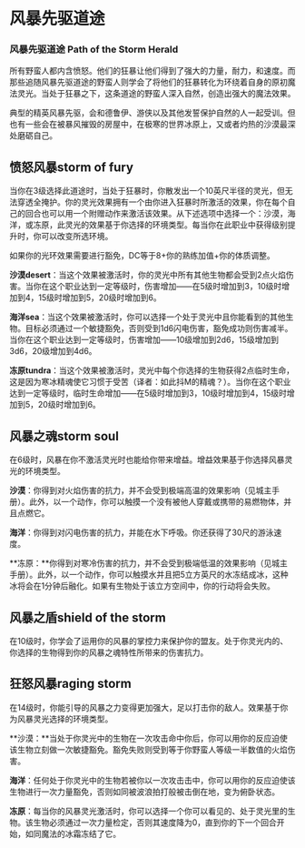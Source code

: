 # 风暴先驱道途

### 风暴先驱道途 Path of the Storm Herald

所有野蛮人都内含愤怒。他们的狂暴让他们得到了强大的力量，耐力，和速度。而那些追随风暴先驱道途的野蛮人则学会了将他们的狂暴转化为环绕着自身的原初魔法灵光。当处于狂暴之下，这条道途的野蛮人深入自然，创造出强大的魔法效果。

典型的精英风暴先驱，会和德鲁伊、游侠以及其他发誓保护自然的人一起受训。但也有一些会在被暴风摧毁的房屋中，在极寒的世界冰原上，又或者灼热的沙漠最深处磨砺自己。

## 愤怒风暴storm of fury

当你在3级选择此道途时，当处于狂暴时，你散发出一个10英尺半径的灵光，但无法穿透全掩护。你的灵光效果拥有一个由你进入狂暴时所激活的效果，你在每个自己的回合也可以用一个附赠动作来激活该效果。从下述选项中选择一个：沙漠，海洋，或冻原，此灵光的效果基于你选择的环境类型。每当你在此职业中获得级别提升时，你可以改变所选环境。

如果你的光环效果需要进行豁免，DC等于8+你的熟练加值+你的体质调整。

**沙漠desert**：当这个效果被激活时，你的灵光中所有其他生物都会受到2点火焰伤害。当你在这个职业达到一定等级时，伤害增加――在5级时增加到3，10级时增加到4，15级时增加到5，20级时增加到6。

**海洋sea**：当这个效果被激活时，你可以选择一个处于灵光中且你能看到的其他生物。目标必须通过一个敏捷豁免，否则受到1d6闪电伤害，豁免成功则伤害减半。当你在这个职业达到一定等级时，伤害增加――10级增加到2d6，15级增加到3d6，20级增加到4d6。

**冻原tundra**：当这个效果被激活时，灵光中每个你选择的生物获得2点临时生命，这是因为寒冰精魂使它习惯于受苦（译者：如此抖M的精魂？）。当你在这个职业达到一定等级时，临时生命增加――在5级时增加到3，10级时增加到4，15级时增加到5，20级时增加到6。

## 风暴之魂storm soul

在6级时，风暴在你不激活灵光时也能给你带来增益。增益效果基于你选择风暴灵光的环境类型。

**沙漠**：你得到对火焰伤害的抗力，并不会受到极端高温的效果影响（见城主手册）。此外，以一个动作，你可以触摸一个没有被他人穿戴或携带的易燃物体，并且点燃它。

**海洋**：你得到对闪电伤害的抗力，并能在水下呼吸。你还获得了30尺的游泳速度。

**冻原：**你得到对寒冷伤害的抗力，并不会受到极端低温的效果影响（见城主手册）。此外，以一个动作，你可以触摸水并且把5立方英尺的水冻结成冰，这种冰将会在1分钟后融化。如果有生物处于该立方空间中，你的行动将会失败。

## 风暴之盾shield of the storm

在10级时，你学会了运用你的风暴的掌控力来保护你的盟友。处于你灵光内的、你选择的生物得到你的风暴之魂特性所带来的伤害抗力。

## 狂怒风暴raging storm

在14级时，你能引导的风暴之力变得更加强大，足以打击你的敌人。效果基于你为风暴灵光选择的环境类型。

**沙漠：**当处于你灵光中的生物在一次攻击命中你后，你可以用你的反应迫使该生物立刻做一次敏捷豁免。豁免失败则受到等于你野蛮人等级一半数值的火焰伤害。

**海洋**：任何处于你灵光中的生物若被你以一次攻击击中，你可以用你的反应迫使该生物进行一次力量豁免，否则如同被波浪拍打般被击倒在地，变为俯卧状态。

**冻原**：每当你的风暴灵光激活时，你可以选择一个你可以看见的、处于灵光里的生物。该生物必须通过一次力量检定，否则其速度降为0，直到你的下一个回合开始，如同魔法的冰霜冻结了它。
